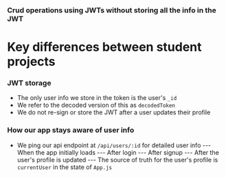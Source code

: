 ### Crud operations using JWTs without storing all the info in the JWT

# Key differences between student projects

### JWT storage
-  The only user info we store in the token is the user's `_id`
- We refer to the decoded version of this as `decodedToken`
- We do not re-sign or store the JWT after a user updates their profile 

### How our app stays aware of user info
- We ping our api endpoint at `/api/users/:id` for detailed user info
--- When the app initially loads
--- After login
--- After signup
--- After the user's profile is updated
--- The source of truth for the user's profile is `currentUser` in the state of `App.js`